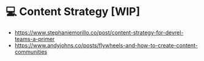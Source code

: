 # 💻 Content Strategy [WIP]

- https://www.stephaniemorillo.co/post/content-strategy-for-devrel-teams-a-primer
- https://www.andyjohns.co/posts/flywheels-and-how-to-create-content-communities
